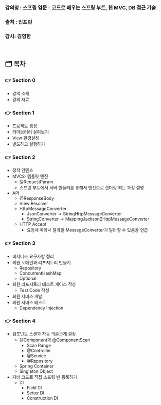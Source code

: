 ### 강의명 : 스프링 입문 - 코드로 배우는 스프링 부트, 웹 MVC, DB 접근 기술
### 출처  : 인프런
### 강사: 김영한
</br>

## 🗂️ 목차
### 👉 Section 0
- 강의 소개
- 강의 자료
### 👉 Section 1
- 프로젝트 생성
- 라이브러리 살펴보기
- View 환경설정
- 빌드하고 실행하기
### 👉 Section 2
- 정적 컨텐츠
- MVC와 템플릿 엔진
    - @RequestParam 
    - 스프링 부트에서 서버 핸들러를 통해서 엔진으로 렌더링 되는 과정 설명
- API
    - @ResponseBody
    - View Resolver
    - HttpMessageConverter
        - JsonConverter -> StringHttpMessageConverter 
        - StringConverter -> MappingJackson2HttpMessageConverter
    - HTTP Accept
        - 요청에 따라서 달라질 MessageConverter가 달라질 수 있음을 언급 
### 👉 Section 3
- 비지니스 요구사항 정리
- 회원 도메인과 리포지토리 만들기
    - Repository 
    - ConcurrentHashMap
    - Optional
- 회원 리포지토리 테스트 케이스 작성
    - Test Code 작성 
- 회원 서비스 개발
- 회원 서비스 테스트
    - Dependency Injection 
### 👉 Section 4
- 컴포넌트 스캔과 자동 의존관계 설정
    - @Component과 @ComponentScan
        - Scan Range 
        - @Controller
        - @Service
        - @Repository
    - Spring Container
    - Singleton Object
- 자바 코드로 직접 스프링 빈 등록하기
    - DI
        - Field DI
        - Setter DI
        - Construction DI 
